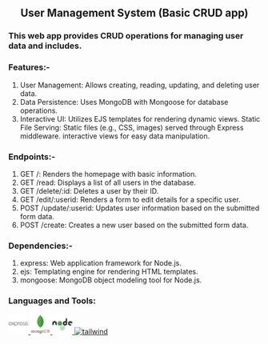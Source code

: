 <h2 align="center" font-weight="bold">User Management System (Basic CRUD app)</h2>
<h3 align="left">This web app provides CRUD operations for managing user data and includes.</h3>
<h3 align= "left" font-weight= "bold">Features:- </h3> 
<ol>
<li>User Management: Allows creating, reading, updating, and deleting user data.</li>
<li>Data Persistence: Uses MongoDB with Mongoose for database operations.</li>
<li>Interactive UI: Utilizes EJS templates for rendering dynamic views. Static File Serving: Static files (e.g., CSS, images) served through Express middleware. interactive views for easy data manipulation.</li>
  </ol>
  
<h3 align= "left" font-weight= "bold">Endpoints:-  </h3>
    <ol>
<li>GET /: Renders the homepage with basic information.</li>
<li>GET /read: Displays a list of all users in the database.</li>
<li>GET /delete/:id: Deletes a user by their ID.</li>
<li>GET /edit/:userid: Renders a form to edit details for a specific user.</li>
<li>POST /update/:userid: Updates user information based on the submitted form data.</li> 
<li>POST /create: Creates a new user based on the submitted form data.</li> 
</ol>

<h3 align= "left" font-weight= "bold">Dependencies:- </h3> 
<ol>
<li>express: Web application framework for Node.js. </li>
<li>ejs: Templating engine for rendering HTML templates. </li>
<li>mongoose: MongoDB object modeling tool for Node.js. </li>
</ol>



<h3 align="left">Languages and Tools:</h3>
<p align="left"> <a href="https://expressjs.com" target="_blank" rel="noreferrer"> <img src="https://raw.githubusercontent.com/devicons/devicon/master/icons/express/express-original-wordmark.svg" alt="express" width="40" height="40"/> </a> <a href="https://www.mongodb.com/" target="_blank" rel="noreferrer"> <img src="https://raw.githubusercontent.com/devicons/devicon/master/icons/mongodb/mongodb-original-wordmark.svg" alt="mongodb" width="40" height="40"/> </a> <a href="https://nodejs.org" target="_blank" rel="noreferrer"> <img src="https://raw.githubusercontent.com/devicons/devicon/master/icons/nodejs/nodejs-original-wordmark.svg" alt="nodejs" width="40" height="40"/> </a> <a href="https://tailwindcss.com/" target="_blank" rel="noreferrer"> <img src="https://www.vectorlogo.zone/logos/tailwindcss/tailwindcss-icon.svg" alt="tailwind" width="40" height="40"/> </a> </p>
